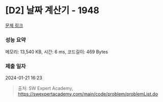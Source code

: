 # [D2] 날짜 계산기 - 1948 

[문제 링크](https://swexpertacademy.com/main/code/problem/problemDetail.do?contestProbId=AV5PnnU6AOsDFAUq) 

### 성능 요약

메모리: 13,540 KB, 시간: 6 ms, 코드길이: 469 Bytes

### 제출 일자

2024-01-21 16:23



> 출처: SW Expert Academy, https://swexpertacademy.com/main/code/problem/problemList.do